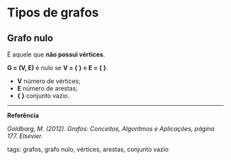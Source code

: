 # Tipos de grafos

## Grafo nulo

É aquele que **não possui vértices**.

**G = (V, E)** é nulo se **V = { }** e  **E = { }**.

- **V** número de vértices;
- **E** número de arestas;
- **{ }** conjunto vazio.

---

**Referência**

_Goldbarg, M. (2012). Grafos: Conceitos, Algoritmos e Aplicações, página 177. Elsevier._

tags: grafos, grafo nulo, vértices, arestas, conjunto vazio

